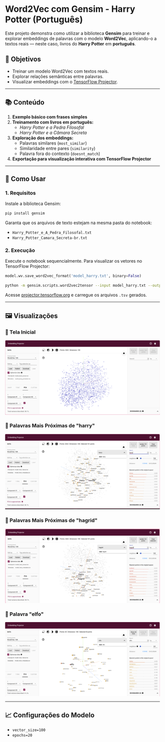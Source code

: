 # Word2Vec com Gensim - Harry Potter (Português)

Este projeto demonstra como utilizar a biblioteca **Gensim** para treinar e explorar embeddings de palavras com o modelo **Word2Vec**, aplicando-o a textos reais — neste caso, livros do **Harry Potter** em **português**.

## 📌 Objetivos

- Treinar um modelo Word2Vec com textos reais.
- Explorar relações semânticas entre palavras.
- Visualizar embeddings com o [TensorFlow Projector](https://projector.tensorflow.org).

---

## 📚 Conteúdo

1. **Exemplo básico com frases simples**
2. **Treinamento com livros em português:**
   - *Harry Potter e a Pedra Filosofal*
   - *Harry Potter e a Câmara Secreta*
3. **Exploração dos embeddings:**
   - Palavras similares (`most_similar`)
   - Similaridade entre pares (`similarity`)
   - Palavra fora do contexto (`doesnt_match`)
4. **Exportação para visualização interativa com TensorFlow Projector**

---

## 🚀 Como Usar

### 1. Requisitos

Instale a biblioteca Gensim:

```bash
pip install gensim
```

Garanta que os arquivos de texto estejam na mesma pasta do notebook:
- `Harry_Potter_e_A_Pedra_Filosofal.txt`
- `Harry_Potter_Camara_Secreta-br.txt`

### 2. Execução

Execute o notebook sequencialmente. Para visualizar os vetores no TensorFlow Projector:

```python
model.wv.save_word2vec_format('model_harry.txt', binary=False)
```

```bash
python -m gensim.scripts.word2vec2tensor --input model_harry.txt --output model_harry
```

Acesse [projector.tensorflow.org](https://projector.tensorflow.org) e carregue os arquivos `.tsv` gerados.

---

## 🖼️ Visualizações

### 📌 Tela Inicial
![Inicial](images/inicial.png)

### 🔎 Palavras Mais Próximas de "harry"
![Harry](images/harrry.png)

### 🔎 Palavras Mais Próximas de "hagrid"
![Hagrid](images/hagrid.png)

### 🤔 Palavra "elfo"
![Elfo](images/elfo.png)

---

## 📈 Configurações do Modelo

- `vector_size=100`
- `epochs=20`
